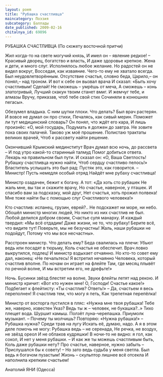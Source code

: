 ```yaml
---
layout: poem
title: "Рубашка счастливца"
maincategory: Поэзия
subcategory: Баллады
date_published: 2009-02-16
chitalnya_id: 69896
---
```




РУБАШКА СЧАСТЛИВЦА
(По  сюжету восточной притчи)

Жил когда-то на свете могучий князь,
И имел он – явление редкое! –
Красивый дворец, богатство и власть,
И даже здоровье крепкое.
Жена и дети, и много слуг.
Исполнялось любое желание.
Но радостей он не видел вокруг,
Восседая, как изваяние.
Чего-то ему не хватало всегда.
Был неудовлетворённым.
Отсутствие счастья, словно беда,
Царило,– он понял,– над троном.
И вот к себе он вызвал врача
И сказал: «Быть хочу счастливым!
Сделай! Не сможешь – умрёшь от меча,
А сможешь – конь златогривый,
Лучший скакун твоим станет вмиг.
И жемчуг тебе, и алмазы
Вручу, приказав, чтоб тебе свой стих
Сочиняли в конюшнях пегасы».

Обезумел владыка. С ним шутки плохи.
Что делать? Был врач растерян.
И вовсе не думал он про стихи,
Печалясь, как сивый мерин.
Поможет ли тут медицинский словарь?
Он понял, что ждёт его кара,
И лишь произнёс: «О, мой государь,
Подумать я должен до завтра.
Не зовите пока своих палачей.
Таково уж моё прошение.
Полистаю трактаты великих врачей,
Чтоб к рассвету найти решение.

Окончивший Крымский мединститут
Врач думал всю ночь, до рассвета –
И под утро какой-то старинный талмуд
Помог добиться ответа.
Лекарь на правильном был пути.
И сказал он: «О, Ваша Светлость!
Рубашку счастливца нужно найти,
Чтоб сердцу счастливо пелось!»
Властитель услышать это был рад:
Пустяк это, как говорится.
– Министр! Пусть немедля особый отряд
Найдёт мне рубаху счастливца!

Министр озадачен, бежит к богачу.
А тот: «Да хоть сто рубашек
Не жаль мне, вы так и скажите врачу,
Но счастье, наверное, у пташек.
И спасибо вам за подсказку, мой друг,
Нет счастья, хоть прожил полвека!
Мне тоже найти бы с помощью слуг 
Счастливого человека!»

Кто счастлив: испанец, грузин, еврей?..
Не подскажет ни море, ни небо.
Обошёл министр многих людей,
Но никто из них счастлив не был.
Любой делился добром своим,
Счастье суля манарху.
И каждый твердил: «Мы всё отдадим!
Даже жизни, не то, что рубаху!
Берите всё, что видите тут!
Поверьте, мы не безучастны!
Жаль, наши рубашки не подойдут,
Потому что мы все несчастны».

Расстроен министр. Что делать ему?
Беда свалилась на плечи:
Убьют ведь или посадят в тюрьму,
Коль счастья не обеспечит.
Врач ловко выкрутился, подлец!
И министр вздыхает отчаянно.
Но кто-то совет ему дал, наконец:
«Не печальтесь! Я встретил нечаянно
Человека, который счастлив вполне.
По ночам он играет на флейте
Там, где месяц плывёт по речной волне,
И мы встретим его, не дрефьте!»

Ночь. Бусинки звёзд блестят на волне, 
Звуки флейты летят над рекою.
И министр кричит: «Вот кто нужен мне!
О, Господи! Счастье какое!»
Подбегает к флейтисту: «Ты счастлив? Ответь!»
– Да, счастьем я весь переполнен!
Я счастлив тем, что могу я петь,
Как трепетная перепёлка!

Министр от восторга пустился в пляс:
«Нужна мне твоя рубашка!
Тебе же, наверно, известен Указ?
Ведь ты ж – человек, не букашка?..»
Тихо плещет вода. Шуршит камыш.
Ползёт луна-черепашка. 
Приумолк музыкант.
– Почему ты молчишь?
Повторяю: «Нужна рубашка!»
– Рубашка нужна? Среди трав на лугу
Искать её, думаю, надо.
А я в этом деле помочь не могу:
Рубашка ведь – не серенада,
Не речка, не воздух, не звёзд ореол
И не облаков кудряшки!
В ночи-то не видно: я гол, как сокол,
И нет у меня рубашки.
– И как же ты можешь счастливым быть,
Коль даже рубашки нету?
Про счастье, наверное, нужно забыть –
Прислушался бы к совету!
– Но зато ведь судьба у меня светла.
Был ведь я богачом пузастым!
Жизнь – скульптор лишнее всё отсекла 
И наполнила крепким счастьем!

Анатолий ЯНИ (Одесса)







